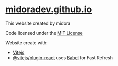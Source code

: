 # [midoradev.github.io](https://midoradev.github.io)

This website created by midora

Code licensed under the [MIT License](https://github.com/midoradev/midoradev.github.io/blob/main/LICENSE)

Website create with:

- [Vitejs](https://vitejs.dev)
- [@vitejs/plugin-react](https://github.com/vitejs/vite-plugin-react/blob/main/packages/plugin-react/README.md) uses [Babel](https://babeljs.io/) for Fast Refresh
